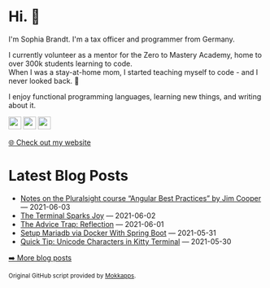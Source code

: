 <h1>Hi. 👋</h1>
<p>I'm Sophia Brandt. I'm a tax officer and programmer from Germany.</p>
<p>I currently volunteer as a mentor for the Zero to Mastery Academy, home to over 300k students learning to code.<br>
When I was a stay-at-home mom, I started teaching myself to code - and I never looked back. 💜</p>
<p>I enjoy functional programming languages, learning new things, and writing about it.</p>
<p><a href="https://www.twitter.com/hisophiabrandt"><img src="https://img.shields.io/badge/twitter-%231DA1F2.svg?&style=for-the-badge&logo=twitter&logoColor=white" height=25></a> <a href="https://www.linkedin.com/in/sophiabrandt"><img src="https://img.shields.io/badge/linkedin-%230077B5.svg?&style=for-the-badge&logo=linkedin&logoColor=white" height=25></a> <a href="https://dev.to/sophiabrandt"><img src="https://img.shields.io/badge/DEV.TO-%230A0A0A.svg?&style=for-the-badge&logo=dev-dot-to&logoColor=white" height=25></a></p>
<p><a href="https://www.sophiabrandt.com">🌐 Check out my website</a></p>
<h1>Latest Blog Posts</h1>
  <ul>
    <li><a href=https://www.rockyourcode.com/notes-on-pluralsight-angular-best-practices-by-jim-cooper/>Notes on the Pluralsight course “Angular Best Practices” by Jim Cooper</a> — 2021-06-03</li><li><a href=https://www.rockyourcode.com/the-terminal-sparks-joy/>The Terminal Sparks Joy</a> — 2021-06-02</li><li><a href=https://www.rockyourcode.com/the-advice-trap-reflection/>The Advice Trap: Reflection</a> — 2021-06-01</li><li><a href=https://www.rockyourcode.com/setup-mariadb-via-docker-with-spring-boot/>Setup Mariadb via Docker With Spring Boot</a> — 2021-05-31</li><li><a href=https://www.rockyourcode.com/quick-tip-unicode-characters-in-kitty-terminal/>Quick Tip: Unicode Characters in Kitty Terminal</a> — 2021-05-30</li>
  </ul>
<p><a href="https://www.rockyourcode.com">➡️ More blog posts</a></p>
<p><small>Original GitHub script provided by <a href="https://github.com/Mokkapps">Mokkapps</a>.</small></p>
